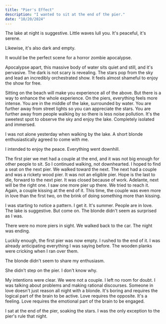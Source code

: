 ```yaml
---
title: "Pier's Effect"
description: "I wanted to sit at the end of the pier."
date: "10/20/2024"
---
```


The lake at night is suggestive. Little waves lull you. It's peaceful, it's serene.

Likewise, it's also dark and empty.

It would be the perfect scene for a horror zombie apocalypse.

Apocalypse apart, this massive body of water sits quiet and still, and it's pervasive. The dark is not scary is revealing. The stars pop from the sky and lead an incredibly orchestrated show. It feels almost shameful to enjoy the show for free.

Sitting on the beach will make you experience all of the above. But there is a way to enhance the whole experience. On the piers, everything feels more intense. You are in the middle of the lake, surrounded by water. You are further away from street lights so you can appreciate the stars. You are further away from people walking by so there is less noise pollution. It's the sweetest spot to observe the sky and enjoy the lake. Completely isolated and immersed.

I was not alone yesterday when walking by the lake. A short blonde enthusiastically agreed to come with me.

I intended to enjoy the peace. Everything went downhill.

The first pier we met had a couple at the end, and it was not big enough for other people to sit. So I continued walking, not downhearted. I hoped to find a seat on the next pier. We walked toward the next. The next had a couple and was a rickety wood pier. It was not an eligible pier. Hope is the last to die, forward to the next pier. It was closed because of work. Adelante, next will be the right one. I saw one more pier up there. We tried to reach it. Again, a couple kissing at the end of it. This time, the couple was even more in love than the first two, on the brink of doing something more than kissing.

I was starting to notice a pattern. I get it. It's summer. People are in love. The lake is suggestive. But come on. The blonde didn't seem as surprised as I was.

There were no more piers in sight. We walked back to the car. The night was ending.

Luckily enough, the first pier was now empty. I rushed to the end of it. I was already anticipating everything I was saying before. The wooden planks were cricking when I ran over them.

The blonde didn't seem to share my enthusiasm.

She didn't step on the pier. I don't know why.

My intentions were clear. We were not a couple. I left no room for doubt. I was talking about problems and making rational discourses. Someone in love doesn't just reason all night with a blonde. It's boring and requires the logical part of the brain to be active. Love requires the opposite. It's a feeling. Love requires the emotional part of the brain to be engaged.

I sat at the end of the pier, soaking the stars. I was the only exception to the pier's rule that night.
